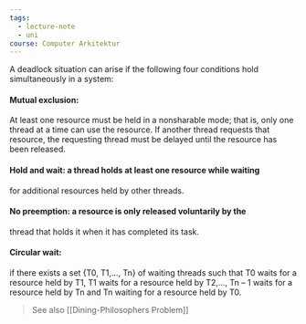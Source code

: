 ```yaml
---
tags:
  - lecture-note
  - uni
course: Computer Arkitektur
---
```

A deadlock situation can arise if the following four conditions hold
simultaneously in a system:

#### **Mutual exclusion:**
At least one resource must be held in a nonsharable mode; that is, only one thread at a time can use the resource. If another thread requests that resource, the requesting thread must be delayed until the resource has been released.

#### **Hold and wait:** a thread holds at least one resource while waiting
for additional resources held by other threads.

#### **No preemption:** a resource is only released voluntarily by the
thread that holds it when it has completed its task.

#### Circular wait:
if there exists a set {T0, T1,…, Tn} of waiting threads
such that T0 waits for a resource held by T1, T1 waits for a resource
held by T2,…, Tn – 1 waits for a resource held by Tn and Tn waiting
for a resource held by T0.

>See also [[Dining-Philosophers Problem]]

